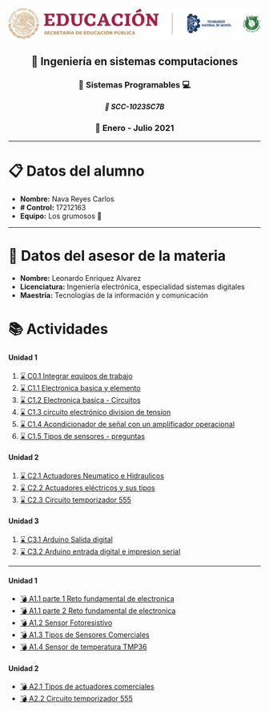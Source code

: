 ![sin titulo](img/liston.png "Logo tec") 
## <div align="center">:open_file_folder: Ingeniería en sistemas computaciones </div> ##
### <div align="center">:pushpin: Sistemas Programables :computer: </div> ###
##### <div align="center">:floppy_disk: SCC-1023SC7B </div> ####
### <div align="center">:calendar: Enero - Julio 2021 </div> ###
***
# :clipboard: Datos del alumno
* **Nombre:** Nava Reyes Carlos
* **# Control:** 17212163
* **Equipo:** Los grumosos :bear:

---

# :necktie: Datos del asesor de la materia
* **Nombre:** Leonardo Enriquez Alvarez
* **Licenciatura:** Ingeniería electrónica, especialidad sistemas digitales
* **Maestría:** Tecnologías de la información y comunicación

# :books: Actividades 
#### Unidad 1
1. [ :hourglass:  C0.1 Integrar equipos de trabajo](Blog/C0.1_IntegrarEquiposdeTrabajo_NavaReyesCarlos.md "Individual")
2. [ :hourglass:  C1.1 Electronica basica y elemento](Blog/C1.1_ElectronicaBasica_y_elementos_NavaReyesCarlos.md "Individual")
3. [ :hourglass:  C1.2 Electronica basica - Circuitos](Blog/C1.2_ElectronicaBasica_circuitos_NavaReyesCarlos.md "Individual")
4. [ :hourglass:  C1.3 circuito electrónico division de tension](Blog/C1.3_Circuito_electrónico_divisor_tensión_NavaReyesCarlos.md "Individual")
5. [ :hourglass:  C1.4 Acondicionador de señal con un amplificador operacional](Blog/C1.4_AcondicionadorSeñal_AmOp_NavaReyesCarlos.md "Individual")
6. [ :hourglass:  C1.5 Tipos de sensores - preguntas](Blog/C1.5_Tipos_de_Sensores_NavaReyesCarlos.md "Individual")

#### Unidad 2

1. [ :hourglass:  C2.1 Actuadores Neumatico e Hidraulicos](Blog/C2.1_ActuadoresNeumaticosHidraulicos_NavaReyesCarlos.md "Individual")
2. [ :hourglass:  C2.2 Actuadores eléctricos y sus tipos](Blog/C2.2_ActuadoresElectricos_NavaReyesCarlos.md "Individual")
3. [ :hourglass:  C2.3 Circuito temporizador 555](Blog/C2.3-CircuitoTemporizador555-NavaReyesCarlos.md "Individual")

#### Unidad 3

1. [ :hourglass:  C3.1 Arduino Salida digital](Blog/C3.1_ArduinoIDESalidaDigital_NavaReyesCarlos.md "Individual")
2. [ :hourglass:  C3.2 Arduino entrada digital e impresion serial](Blog/C3.2_ArduinoEntradaDigitaleImpresionSerial_NavaCarlos.md "Individual")
---
#### Unidad 1
- [ :bomb:  A1.1 parte 1 Reto fundamental de electronica](docs/A1.1_RetoFundamentalElectronicaB2_NavaReyesCarlos.md "Equipo")
- [ :bomb:  A1.1 parte 2 Reto fundamental de electronica](docs/A1.1_RetoFundamentalElectronicaB3_NavaReyesCarlos.md "Equipo")
- [ :bomb:  A1.2 Sensor Fotoresistivo](docs/A1.2_Sensor_FotoResistivo_NavaReyesCarlos.md "Equipo")
- [ :bomb:  A1.3 Tipos de Sensores Comerciales](docs/A1.3_Tipos_Sensores_Comerciales_LosGrumosos.md "Equipo")
- [ :bomb:  A1.4 Sensor de temperatura TMP36](docs/A1.4_Sensor_Temperatura_TMP36_NavaReyesCarlos.md "Equipo")
#### Unidad 2

- [ :bomb:  A2.1 Tipos de actuadores comerciales](docs/A2.1_Tipos_actuadores_Comerciales-NavaCarlos-LosGrumosos.md "Equipo")
- [ :bomb:  A2.2 Circuito temporizador 555](docs/A2.2_Circuito_temporizador_actuador-NavaCarlos-LosGrumosos.md "Equipo")
